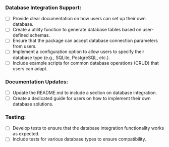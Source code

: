 ### Database Integration Support:
- [ ] Provide clear documentation on how users can set up their own database.
- [ ] Create a utility function to generate database tables based on user-defined schemas.
- [ ] Ensure that the package can accept database connection parameters from users.
- [ ] Implement a configuration option to allow users to specify their database type (e.g., SQLite, PostgreSQL, etc.).
- [ ] Include example scripts for common database operations (CRUD) that users can adapt.

### Documentation Updates:
- [ ] Update the README.md to include a section on database integration.
- [ ] Create a dedicated guide for users on how to implement their own database solutions.

### Testing:
- [ ] Develop tests to ensure that the database integration functionality works as expected.
- [ ] Include tests for various database types to ensure compatibility.
